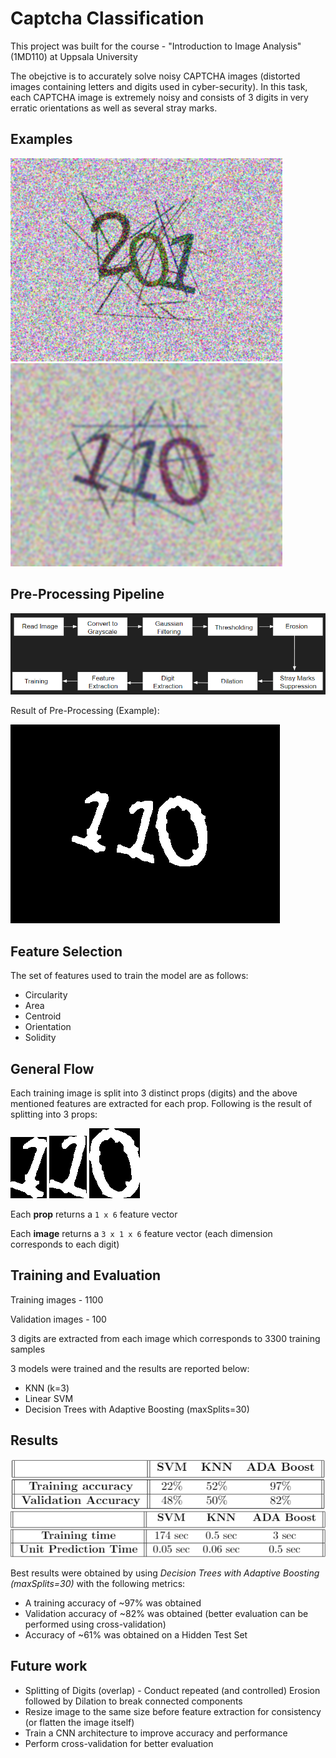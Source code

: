 # Captcha Classification
This project was built for the course - "Introduction to Image Analysis" (1MD110) at Uppsala University

The obejctive is to accurately solve noisy CAPTCHA images (distorted images containing letters and digits used in cyber-security). In this task, each CAPTCHA image is extremely noisy and consists of 3 digits in very erratic orientations as well as several stray marks.

## Examples
![Example 1](https://github.com/hasnainroopawalla/Captcha-Classification/blob/main/images/ex1.png)
![Example 2](https://github.com/hasnainroopawalla/Captcha-Classification/blob/main/images/ex2.png)


## Pre-Processing Pipeline
![Pipeline](https://github.com/hasnainroopawalla/Captcha-Classification/blob/main/images/pipeline.PNG)

Result of Pre-Processing (Example):

![Pre-processing example](https://github.com/hasnainroopawalla/Captcha-Classification/blob/main/images/op1.png)

## Feature Selection
The set of features used to train the model are as follows:
* Circularity
* Area
* Centroid
* Orientation
* Solidity


## General Flow
Each training image is split into 3 distinct props (digits) and the above mentioned features are extracted for each prop. Following is the result of splitting into 3 props:

![Prop 1](https://github.com/hasnainroopawalla/Captcha-Classification/blob/main/images/p1.png)
![Prop 1](https://github.com/hasnainroopawalla/Captcha-Classification/blob/main/images/p2.png)
![Prop 1](https://github.com/hasnainroopawalla/Captcha-Classification/blob/main/images/p3.png)

Each **prop** returns a `1 x 6` feature vector

Each **image** returns a `3 x 1 x 6` feature vector (each dimension corresponds to each digit)

## Training and Evaluation
Training images - 1100

Validation images - 100

3 digits are extracted from each image which corresponds to 3300 training samples

3 models were trained and the results are reported below:
* KNN (k=3)
* Linear SVM
* Decision Trees with Adaptive Boosting (maxSplits=30)

## Results
![Results 1](https://github.com/hasnainroopawalla/Captcha-Classification/blob/main/images/results.PNG)
![Results 2](https://github.com/hasnainroopawalla/Captcha-Classification/blob/main/images/results2.PNG)

Best results were obtained by using *Decision Trees with Adaptive Boosting (maxSplits=30)* with the following metrics:

* A training accuracy of ~97% was obtained
* Validation accuracy of ~82% was obtained (better evaluation can be performed using cross-validation)
* Accuracy of ~61% was obtained on a Hidden Test Set

## Future work
* Splitting of Digits (overlap) - Conduct repeated (and controlled) Erosion followed by Dilation to break connected components
* Resize image to the same size before feature extraction for consistency (or flatten the image itself)
* Train a CNN architecture to improve accuracy and performance
* Perform cross-validation for better evaluation
